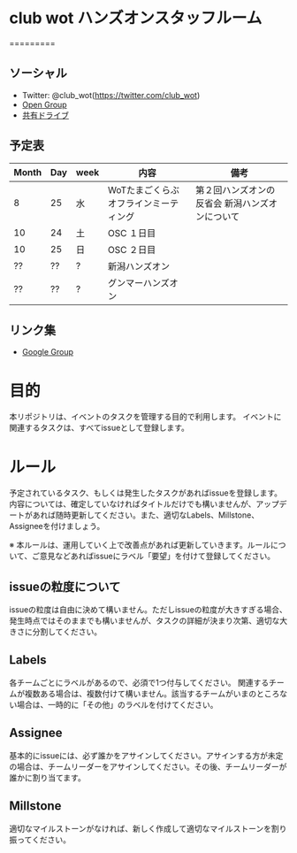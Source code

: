 # club wot ハンズオンスタッフルーム
=========
## ソーシャル

 + Twitter: @club_wot(https://twitter.com/club_wot)
 + [Open Group](https://groups.google.com/forum/#!forum/club-wot)
 + [共有ドライブ](https://drive.google.com/folderview?id=0BxUDIy95pWBqflBCWVBTZVpDbXUtXzgwak82SGxhMzItdUdrM3JNTnc3TkJJLW1wTEd4VG8&usp=drive_web)

## 予定表

| Month | Day | week | 内容                                  | 備考                                     |
|-------|-----|------|---------------------------------------|------------------------------------------|
| 8     | 25  | 水   | WoTたまごくらぶオフラインミーティング | 第２回ハンズオンの反省会 新潟ハンズオンについて |
| 10    | 24  | 土   | OSC １日目                            |                                          |
| 10    | 25  | 日   | OSC ２日目                            |                                          |
| ??    | ??  | ?    | 新潟ハンズオン                        |                                          |
| ??    | ??  | ?    | グンマーハンズオン                    |                                          |

## リンク集

 + [Google Group](https://groups.google.com/forum/#!forum/club-wot)

# 目的

本リポジトリは、イベントのタスクを管理する目的で利用します。
イベントに関連するタスクは、すべてissueとして登録します。

# ルール

予定されているタスク、もしくは発生したタスクがあればissueを登録します。
内容については、確定していなければタイトルだけでも構いませんが、アップデートがあれば随時更新してください。また、適切なLabels、Millstone、Assigneeを付けましょう。

※ 本ルールは、運用していく上で改善点があれば更新していきます。ルールについて、ご意見などあればissueにラベル「要望」を付けて登録してください。

## issueの粒度について

issueの粒度は自由に決めて構いません。ただしissueの粒度が大きすぎる場合、発生時点ではそのままでも構いませんが、タスクの詳細が決まり次第、適切な大きさに分割してください。

## Labels

各チームごとにラベルがあるので、必須で1つ付与してください。
関連するチームが複数ある場合は、複数付けて構いません。該当するチームがいまのところない場合は、一時的に「その他」のラベルを付けてください。

## Assignee

基本的にissueには、必ず誰かをアサインしてください。アサインする方が未定の場合は、チームリーダーをアサインしてください。その後、チームリーダーが誰かに割り当てます。

## Millstone

適切なマイルストーンがなければ、新しく作成して適切なマイルストーンを割り振ってください。


